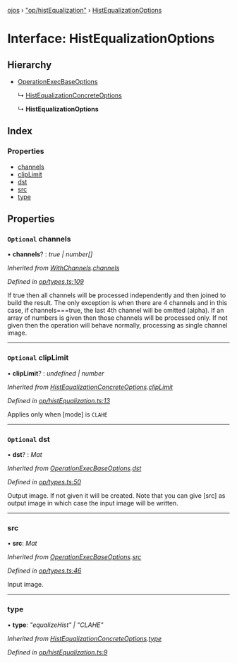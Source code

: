 [ojos](../README.md) › ["op/histEqualization"](../modules/_op_histequalization_.md) › [HistEqualizationOptions](_op_histequalization_.histequalizationoptions.md)

# Interface: HistEqualizationOptions

## Hierarchy

* [OperationExecBaseOptions](_op_types_.operationexecbaseoptions.md)

  ↳ [HistEqualizationConcreteOptions](_op_histequalization_.histequalizationconcreteoptions.md)

  ↳ **HistEqualizationOptions**

## Index

### Properties

* [channels](_op_histequalization_.histequalizationoptions.md#optional-channels)
* [clipLimit](_op_histequalization_.histequalizationoptions.md#optional-cliplimit)
* [dst](_op_histequalization_.histequalizationoptions.md#optional-dst)
* [src](_op_histequalization_.histequalizationoptions.md#src)
* [type](_op_histequalization_.histequalizationoptions.md#type)

## Properties

### `Optional` channels

• **channels**? : *true | number[]*

*Inherited from [WithChannels](_op_types_.withchannels.md).[channels](_op_types_.withchannels.md#optional-channels)*

*Defined in [op/types.ts:109](https://github.com/cancerberoSgx/mirada/blob/3544b58/ojos/src/op/types.ts#L109)*

If true then all channels will be processed independently and then joined to build the result. The only
exception is when there are 4 channels and in this case, if channels===true, the last 4th channel will be
omitted (alpha). If an array of numbers is given then those channels will be processed only. If not given
then the operation will behave normally, processing as single channel image.

___

### `Optional` clipLimit

• **clipLimit**? : *undefined | number*

*Inherited from [HistEqualizationConcreteOptions](_op_histequalization_.histequalizationconcreteoptions.md).[clipLimit](_op_histequalization_.histequalizationconcreteoptions.md#optional-cliplimit)*

*Defined in [op/histEqualization.ts:13](https://github.com/cancerberoSgx/mirada/blob/3544b58/ojos/src/op/histEqualization.ts#L13)*

Applies only when [mode] is `CLAHE`

___

### `Optional` dst

• **dst**? : *Mat*

*Inherited from [OperationExecBaseOptions](_op_types_.operationexecbaseoptions.md).[dst](_op_types_.operationexecbaseoptions.md#optional-dst)*

*Defined in [op/types.ts:50](https://github.com/cancerberoSgx/mirada/blob/3544b58/ojos/src/op/types.ts#L50)*

Output image. If not given it will be created. Note that you can give [src] as output image in which case the input image will be written.

___

###  src

• **src**: *Mat*

*Inherited from [OperationExecBaseOptions](_op_types_.operationexecbaseoptions.md).[src](_op_types_.operationexecbaseoptions.md#src)*

*Defined in [op/types.ts:46](https://github.com/cancerberoSgx/mirada/blob/3544b58/ojos/src/op/types.ts#L46)*

Input image.

___

###  type

• **type**: *"equalizeHist" | "CLAHE"*

*Inherited from [HistEqualizationConcreteOptions](_op_histequalization_.histequalizationconcreteoptions.md).[type](_op_histequalization_.histequalizationconcreteoptions.md#type)*

*Defined in [op/histEqualization.ts:9](https://github.com/cancerberoSgx/mirada/blob/3544b58/ojos/src/op/histEqualization.ts#L9)*
